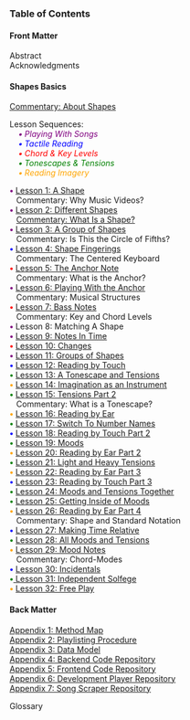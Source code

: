 ### Table of Contents

#### Front Matter
Abstract  
Acknowledgments  

#### Shapes Basics
[Commentary: About Shapes](writing/about.md)  

Lesson Sequences:  
&nbsp;&nbsp;&nbsp;&nbsp;<em style="color: purple;"><strong>&bull;</strong> Playing With Songs</em>  
&nbsp;&nbsp;&nbsp;&nbsp;<em style="color: blue;"><strong>&bull;</strong> Tactile Reading</em>  
&nbsp;&nbsp;&nbsp;&nbsp;<em style="color: red;"><strong>&bull;</strong> Chord & Key Levels</em>  
&nbsp;&nbsp;&nbsp;&nbsp;<em style="color: green;"><strong>&bull;</strong> Tonescapes & Tensions</em>  
&nbsp;&nbsp;&nbsp;&nbsp;<em style="color: orange;"><strong>&bull;</strong> Reading Imagery</em>

<strong style="color: purple;">&bull;</strong> [Lesson 1: A Shape](lessons/01-a-shape.md)  
&nbsp;&nbsp;&nbsp;Commentary: Why Music Videos?  
<strong style="color: purple;">&bull;</strong> [Lesson 2: Different Shapes](lessons/02-different-shapes.md)  
&nbsp;&nbsp;&nbsp;[Commentary: What Is a Shape?](writing/02-what-is-a-shape.html)  
<strong style="color: purple;">&bull;</strong> [Lesson 3: A Group of Shapes](lessons/03-a-group.md)  
&nbsp;&nbsp;&nbsp;Commentary: Is This the Circle of Fifths?  
<strong style="color: blue;">&bull;</strong> [Lesson 4: Shape Fingerings](lessons/04-shape-fingerings.md)  
&nbsp;&nbsp;&nbsp;Commentary: The Centered Keyboard  
<strong style="color: red;">&bull;</strong> [Lesson 5: The Anchor Note](lessons/05-the-anchor-note.md)  
&nbsp;&nbsp;&nbsp;Commentary: What is the Anchor?  
<strong style="color: purple;">&bull;</strong> [Lesson 6: Playing With the Anchor](lessons/06-playing-with-the-anchor.md)  
&nbsp;&nbsp;&nbsp;Commentary: Musical Structures  
<strong style="color: red;">&bull;</strong> [Lesson 7: Bass Notes](lessons/07-bass-notes.md)  
&nbsp;&nbsp;&nbsp;Commentary: Key and Chord Levels  
<strong style="color: purple;">&bull;</strong> Lesson 8: Matching A Shape  
<strong style="color: purple;">&bull;</strong> [Lesson 9: Notes In Time](lessons/09-notes-in-time.md)  
<strong style="color: red;">&bull;</strong> [Lesson 10: Changes](lessons/10-changes.md)  
<strong style="color: purple;">&bull;</strong> [Lesson 11: Groups of Shapes](lessons/11-groups-of-shapes.md)  
<strong style="color: blue;">&bull;</strong> [Lesson 12: Reading by Touch](lessons/12-reading-by-touch.md)  
<strong style="color: green;">&bull;</strong> [Lesson 13: A Tonescape and Tensions](lessons/13-a-tonescape-and-tensions.md)  
<strong style="color: orange;">&bull;</strong> [Lesson 14: Imagination as an Instrument](lessons/14-imagination-as-an-instrument.md)  
<strong style="color: green;">&bull;</strong> [Lesson 15: Tensions Part 2](lessons/15-two-higher-and-lower.md)  
&nbsp;&nbsp;&nbsp;Commentary: What is a Tonescape?  
<strong style="color: orange;">&bull;</strong> [Lesson 16: Reading by Ear](lessons/16-reading-by-ear.md)  
<strong style="color: green;">&bull;</strong> [Lesson 17: Switch To Number Names](lessons/17-switch-to-number-names.md)  
<strong style="color: blue;">&bull;</strong> [Lesson 18: Reading by Touch Part 2](lessons/18-reading-by-touch-2)  
<strong style="color: green;">&bull;</strong> [Lesson 19: Moods](lessons/19-moods.md)  
<strong style="color: orange;">&bull;</strong> [Lesson 20: Reading by Ear Part 2](lessons/20-reading-by-ear-2.md)  
<strong style="color: green;">&bull;</strong> [Lesson 21: Light and Heavy Tensions](lessons/21-light-and-heavy-tensions.md)  
<strong style="color: orange;">&bull;</strong> [Lesson 22: Reading by Ear Part 3](lessons/22-reading-by-ear-3.md)  
<strong style="color: blue;">&bull;</strong> [Lesson 23: Reading by Touch Part 3](lessons/23-reading-by-touch-3.md)  
<strong style="color: green;">&bull;</strong> [Lesson 24: Moods and Tensions Together](lessons/24-moods-and-tensions-together.md)  
<strong style="color: green;">&bull;</strong> [Lesson 25: Getting Inside of Moods](lessons/25-getting-inside-of-moods.md)  
<strong style="color: orange;">&bull;</strong> [Lesson 26: Reading by Ear Part 4](lessons/26-reading-by-ear-4.md)  
&nbsp;&nbsp;&nbsp;Commentary: Shape and Standard Notation  
<strong style="color: blue;">&bull;</strong> [Lesson 27: Making Time Relative](lessons/27-making-time-relative.md)  
<strong style="color: green;">&bull;</strong> [Lesson 28: All Moods and Tensions](lessons/28-all-moods-and-tensions.md)  
<strong style="color: orange;">&bull;</strong> [Lesson 29: Mood Notes](lessons/29-mood-notes.md)  
&nbsp;&nbsp;&nbsp;Commentary: Chord-Modes  
<strong style="color: blue;">&bull;</strong> [Lesson 30: Incidentals](lessons/30-incidentals.md)  
<strong style="color: green;">&bull;</strong>[ Lesson 31: Independent Solfege](lessons/31-independent-solfege.md)  
<strong style="color: orange;">&bull;</strong> [Lesson 32: Free Play](lessons/32-free-play.md)  

#### Back Matter

[Appendix 1: Method Map](./)  
[Appendix 2: Playlisting Procedure](https://github.com/shapesmusic/shapes-backend/blob/main/db/playlisting_procedure.md)  
[Appendix 3: Data Model](https://github.com/shapesmusic/shapes-backend/blob/main/db/data-model.md)  
[Appendix 4: Backend Code Repository](https://github.com/shapesmusic/shapes-backend)  
[Appendix 5: Frontend Code Repository](https://github.com/shapesmusic/shapes-client)  
[Appendix 6: Development Player Repository](https://github.com/shapesmusic/Player-Sketch)  
[Appendix 7: Song Scraper Repository](https://github.com/shapesmusic/song-scraper)  

Glossary  

